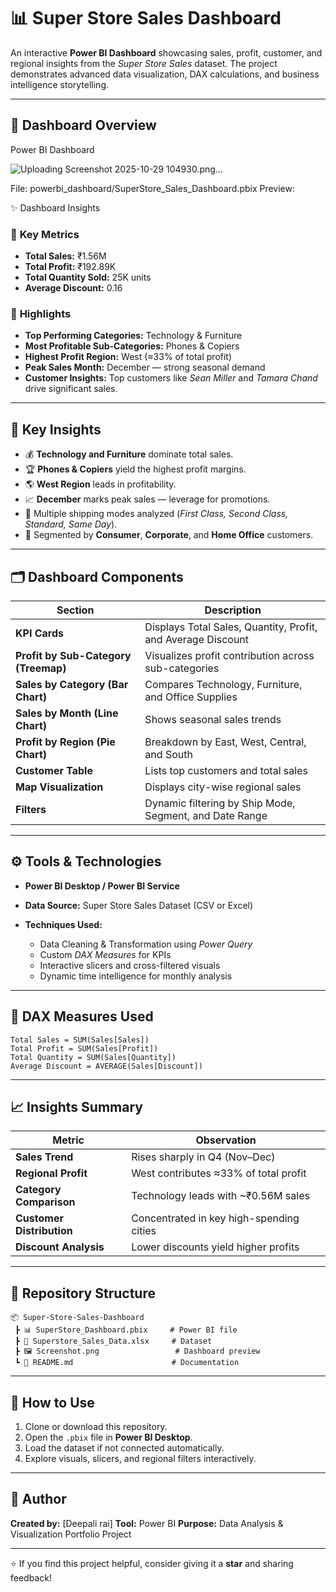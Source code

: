 # 📊 Super Store Sales Dashboard

An interactive **Power BI Dashboard** showcasing sales, profit, customer, and regional insights from the *Super Store Sales* dataset.
The project demonstrates advanced data visualization, DAX calculations, and business intelligence storytelling.

---

## 🧾 Dashboard Overview
 Power BI Dashboard

![Uploading Screenshot 2025-10-29 104930.png…]()


File: powerbi_dashboard/SuperStore_Sales_Dashboard.pbix
Preview:


✨ Dashboard Insights

### 🔹 **Key Metrics**

* **Total Sales:** ₹1.56M
* **Total Profit:** ₹192.89K
* **Total Quantity Sold:** 25K units
* **Average Discount:** 0.16

### 🔹 **Highlights**

* **Top Performing Categories:** Technology & Furniture
* **Most Profitable Sub-Categories:** Phones & Copiers
* **Highest Profit Region:** West (≈33% of total profit)
* **Peak Sales Month:** December — strong seasonal demand
* **Customer Insights:** Top customers like *Sean Miller* and *Tamara Chand* drive significant sales.

---

## 🧠 Key Insights

* 💰 **Technology and Furniture** dominate total sales.
* 🏆 **Phones & Copiers** yield the highest profit margins.
* 🌎 **West Region** leads in profitability.
* 📈 **December** marks peak sales — leverage for promotions.
* 🚚 Multiple shipping modes analyzed (*First Class, Second Class, Standard, Same Day*).
* 👥 Segmented by **Consumer**, **Corporate**, and **Home Office** customers.

---

## 🗂️ Dashboard Components

| Section                              | Description                                                  |
| ------------------------------------ | ------------------------------------------------------------ |
| **KPI Cards**                        | Displays Total Sales, Quantity, Profit, and Average Discount |
| **Profit by Sub-Category (Treemap)** | Visualizes profit contribution across sub-categories         |
| **Sales by Category (Bar Chart)**    | Compares Technology, Furniture, and Office Supplies          |
| **Sales by Month (Line Chart)**      | Shows seasonal sales trends                                  |
| **Profit by Region (Pie Chart)**     | Breakdown by East, West, Central, and South                  |
| **Customer Table**                   | Lists top customers and total sales                          |
| **Map Visualization**                | Displays city-wise regional sales                            |
| **Filters**                          | Dynamic filtering by Ship Mode, Segment, and Date Range      |

---

## ⚙️ Tools & Technologies

* **Power BI Desktop / Power BI Service**
* **Data Source:** Super Store Sales Dataset (CSV or Excel)
* **Techniques Used:**

  * Data Cleaning & Transformation using *Power Query*
  * Custom *DAX Measures* for KPIs
  * Interactive slicers and cross-filtered visuals
  * Dynamic time intelligence for monthly analysis

---

## 🧩 DAX Measures Used

```DAX
Total Sales = SUM(Sales[Sales])
Total Profit = SUM(Sales[Profit])
Total Quantity = SUM(Sales[Quantity])
Average Discount = AVERAGE(Sales[Discount])
```

---

## 📈 Insights Summary

| Metric                    | Observation                              |
| ------------------------- | ---------------------------------------- |
| **Sales Trend**           | Rises sharply in Q4 (Nov–Dec)            |
| **Regional Profit**       | West contributes ≈33% of total profit    |
| **Category Comparison**   | Technology leads with ~₹0.56M sales      |
| **Customer Distribution** | Concentrated in key high-spending cities |
| **Discount Analysis**     | Lower discounts yield higher profits     |

---

## 📂 Repository Structure

```
📦 Super-Store-Sales-Dashboard
 ┣ 📊 SuperStore_Dashboard.pbix     # Power BI file
 ┣ 📄 Superstore_Sales_Data.xlsx     # Dataset
 ┣ 🖼️ Screenshot.png                 # Dashboard preview
 ┗ 📘 README.md                      # Documentation
```

---

## 🚀 How to Use

1. Clone or download this repository.
2. Open the `.pbix` file in **Power BI Desktop**.
3. Load the dataset if not connected automatically.
4. Explore visuals, slicers, and regional filters interactively.

---

## 🧾 Author

**Created by:** [Deepali rai]
**Tool:** Power BI
**Purpose:** Data Analysis & Visualization Portfolio Project

---

⭐ If you find this project helpful, consider giving it a **star** and sharing feedback!
